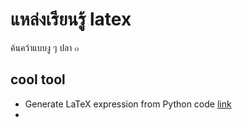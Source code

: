 # แหล่งเรียนรู้ latex
ค้นคว้าแบบงู ๆ ปลา ๐

## cool tool
* Generate LaTeX expression from Python code [link](https://medium.com/bitgrit-data-science-publication/latexify-writing-latex-with-python-6c0fa4b2e9d5)
* 
